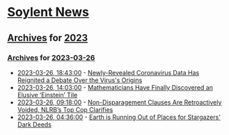 # [Soylent News](../../../README.md)

## [Archives](../../index.md) for [2023](../index.md)

### [Archives](../../index.md) for [2023-03-26](index.md)

* [2023-03-26, 18:43:00](https://soylentnews.org/article.pl?sid=23/03/25/1629237&from=rss) - [Newly-Revealed Coronavirus Data Has Reignited a Debate Over the Virus's Origins](https://soylentnews.org/article.pl?sid=23/03/25/1629237&from=rss)
* [2023-03-26, 14:03:00](https://soylentnews.org/article.pl?sid=23/03/25/1620200&from=rss) - [Mathematicians Have Finally Discovered an Elusive ‘Einstein’ Tile](https://soylentnews.org/article.pl?sid=23/03/25/1620200&from=rss)
* [2023-03-26, 09:18:00](https://soylentnews.org/article.pl?sid=23/03/25/160226&from=rss) - [Non-Disparagement Clauses Are Retroactively Voided, NLRB’s Top Cop Clarifies](https://soylentnews.org/article.pl?sid=23/03/25/160226&from=rss)
* [2023-03-26, 04:36:00](https://soylentnews.org/article.pl?sid=23/03/25/1555236&from=rss) - [Earth is Running Out of Places for Stargazers' Dark Deeds](https://soylentnews.org/article.pl?sid=23/03/25/1555236&from=rss)
